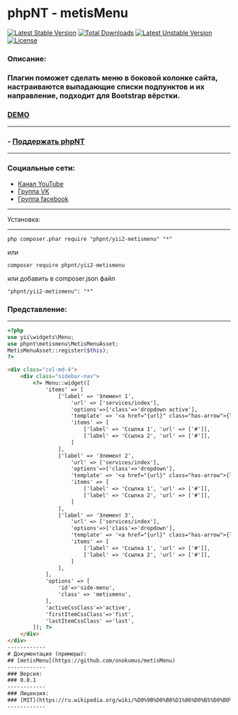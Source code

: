 phpNT - metisMenu
================================
[![Latest Stable Version](https://poser.pugx.org/phpnt/yii2-metismenu/v/stable)](https://packagist.org/packages/phpnt/yii2-metismenu) [![Total Downloads](https://poser.pugx.org/phpnt/yii2-metismenu/downloads)](https://packagist.org/packages/phpnt/yii2-metismenu) [![Latest Unstable Version](https://poser.pugx.org/phpnt/yii2-metismenu/v/unstable)](https://packagist.org/packages/phpnt/yii2-metismenu) [![License](https://poser.pugx.org/phpnt/yii2-metismenu/license)](https://packagist.org/packages/phpnt/yii2-metismenu)
### Описание:
### Плагин поможет сделать меню в боковой колонке сайта, настраиваются выпадающие списки подпунктов и их направление, подходит для Bootstrap вёрстки.
### [DEMO](http://phpnt.com/widget/metismenu)

------------
### - [Поддержать phpNT](http://phpnt.com/donate/index)
------------

### Социальные сети:
 - [Канал YouTube](https://www.youtube.com/c/phpnt)
 - [Группа VK](https://vk.com/phpnt)
 - [Группа facebook](https://www.facebook.com/Phpnt-595851240515413/)

------------

Установка:

------------

```
php composer.phar require "phpnt/yii2-metismenu" "*"
```
или

```
composer require phpnt/yii2-metismenu
```

или добавить в composer.json файл

```
"phpnt/yii2-metismenu": "*"
```

### Представление:
------------
```php
<?php
use yii\widgets\Menu;
use phpnt\metismenu\MetisMenuAsset;
MetisMenuAsset::register($this);
?>
```
```html
<div class="col-md-4">
    <div class="sidebar-nav">
        <?= Menu::widget([
            'items' => [
                ['label' => 'Элемент 1',
                    'url' => ['services/index'],
                    'options'=>['class'=>'dropdown active'],
                    'template' => '<a href="{url}" class="has-arrow">{label}</a>',
                    'items' => [
                        ['label' => 'Ссылка 1', 'url' => ['#']],
                        ['label' => 'Ссылка 2', 'url' => ['#']],
                    ]
                ],
                ['label' => 'Элемент 2',
                    'url' => ['services/index'],
                    'options'=>['class'=>'dropdown'],
                    'template' => '<a href="{url}" class="has-arrow">{label}</a>',
                    'items' => [
                        ['label' => 'Ссылка 1', 'url' => ['#']],
                        ['label' => 'Ссылка 2', 'url' => ['#']],
                    ]
                ],
                ['label' => 'Элемент 3',
                    'url' => ['services/index'],
                    'options'=>['class'=>'dropdown'],
                    'template' => '<a href="{url}" class="has-arrow">{label}</a>',
                    'items' => [
                        ['label' => 'Ссылка 1', 'url' => ['#']],
                        ['label' => 'Ссылка 2', 'url' => ['#']],
                    ]
                ],
            ],
            'options' => [
                'id'=>'side-menu',
                'class' => 'metismenu',
            ],
            'activeCssClass'=>'active',
            'firstItemCssClass'=>'fist',
            'lastItemCssClass' =>'last',
        ]); ?>
    </div>
</div>
------------
# Документация (примеры):
## [metisMenu](https://github.com/onokumus/metisMenu)
------------
### Версия:
### 0.0.1
------------
### Лицензия:
### [MIT](https://ru.wikipedia.org/wiki/%D0%9B%D0%B8%D1%86%D0%B5%D0%BD%D0%B7%D0%B8%D1%8F_MIT)
------------

